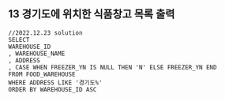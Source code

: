 ## 13 경기도에 위치한 식품창고 목록 출력

```oracle
//2022.12.23 solution
SELECT
WAREHOUSE_ID
, WAREHOUSE_NAME
, ADDRESS
, CASE WHEN FREEZER_YN IS NULL THEN 'N' ELSE FREEZER_YN END
FROM FOOD_WAREHOUSE
WHERE ADDRESS LIKE '경기도%'
ORDER BY WAREHOUSE_ID ASC
```
